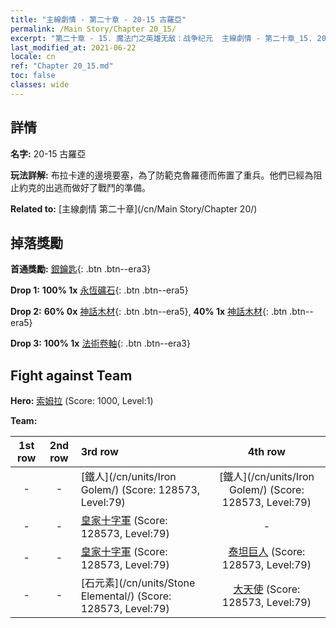 ```yaml
---
title: "主線劇情 - 第二十章 - 20-15 古羅亞"
permalink: /Main Story/Chapter 20_15/
excerpt: "第二十章 - 15. 魔法门之英雄无敌：战争纪元  主線劇情 - 第二十章_15. 20-15 古羅亞"
last_modified_at: 2021-06-22
locale: cn
ref: "Chapter 20_15.md"
toc: false
classes: wide
---
```


## 詳情

 **名字:** 20-15 古羅亞

 **玩法詳解:** 布拉卡達的邊境要塞，為了防範克魯羅德而佈置了重兵。他們已經為阻止約克的出逃而做好了戰鬥的準備。

 **Related to:** [主線劇情 第二十章](/cn/Main Story/Chapter 20/)

## 掉落獎勵

 **首通獎勵:** [銀鑰匙](/cn/Items/con_693/){: .btn .btn--era3}

 **Drop 1:** **100% 1x** [永恆礦石](/cn/Items/mat_68/){: .btn .btn--era5}

 **Drop 2:** **60% 0x** [神話木材](/cn/Items/mat_62/){: .btn .btn--era5}, **40% 1x** [神話木材](/cn/Items/mat_62/){: .btn .btn--era5}

 **Drop 3:** **100% 1x** [法術卷軸](/cn/Items/con_694/){: .btn .btn--era3}


## Fight against Team
 **Hero:** [索姆拉](/cn/heroes/Solmyr/) (Score: 1000, Level:1)

 **Team:**


  | 1st row | 2nd row | 3rd row | 4th row |
  |:----:|:----:|:----|:----:|
  | - | - | [鐵人](/cn/units/Iron Golem/) (Score: 128573, Level:79)  | [鐵人](/cn/units/Iron Golem/) (Score: 128573, Level:79)  |
  | - | - | [皇家十字軍](/cn/units/Swordsman/) (Score: 128573, Level:79)  | - |
  | - | - | [皇家十字軍](/cn/units/Swordsman/) (Score: 128573, Level:79)  | [泰坦巨人](/cn/units/Giant/) (Score: 128573, Level:79)  |
  | - | - | [石元素](/cn/units/Stone Elemental/) (Score: 128573, Level:79)  | [大天使](/cn/units/Angel/) (Score: 128573, Level:79)  |


